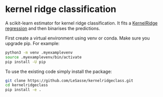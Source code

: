 # kernel ridge classification
A scikit-learn estimator for kernel ridge classification.
It fits a [KernelRidge regression](https://scikit-learn.org/stable/modules/generated/sklearn.kernel_ridge.KernelRidge.html#sklearn.kernel_ridge.KernelRidge)
and then binarises the predictions.

First create a virtual environment using venv or conda. 
Make sure you upgrade pip. For example:
```sh
python3 -m venv .myexamplevenv
source .myexamplevenv/bin/activate
pip install -U pip
```
To use the existing code simply install the package:
```sh
git clone https://github.com/LeSasse/kernelridgeclass.git
cd kernelridgeclass
pip install -e .
```

